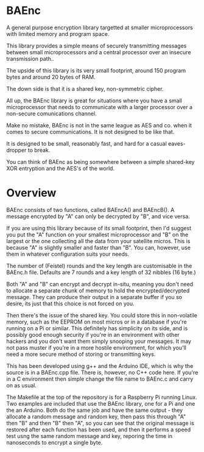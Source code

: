 # BAEnc
A general purpose encryption library targetted at smaller microprocessors with limited memory and program space.

This library provides a simple means of securely transmitting messages between small microprocessors
and a central processor over an insecure transmission path..

The upside of this library is its very small footprint, around 150 program bytes and around 20 bytes of RAM.

The down side is that it is a shared key, non-symmetric cipher.

All up, the BAEnc library is great for situations where you have a small microprocessor that needs to communicate
with a larger processor over a non-secure comunications channel.

Make no mistake, BAEnc is not in the same league as AES and co. when it comes to secure communications. It is not designed to be like that.

It is designed to be small, reasonably fast, and hard for a casual eaves-dropper to break.

You can think of BAEnc as being somewhere between a simple shared-key XOR entryption and the AES's of the world.


# Overview

BAEnc consists of two functions, called BAEncA() and BAEncB(). A message encrypted by "A" can only be decrypted by "B", and vice versa.

If you are using this library because of its small footprint, then I'd suggest you put the "A" function on your smallest microprocessor
and "B" on the largest or the one collecting all the data from your satellite micros. This is because "A" is slightly smaller and faster than "B".
You can, however, use them in whatever configuration suits your needs.

The number of (Feistel) rounds and the key length are customisable in the BAEnc.h file. Defaults are 7 rounds and a key length of 32 nibbles (16 byte.)

Both "A" and "B" can encrypt and decrypt in-situ, meaning you don't need to allocate a separate chunk of memory to hold the encrypted/decrypted message.
They can produce their output in a separate buffer if you so desire, its just that this choice is not forced on you.

Then there's the issue of the shared key. You could store this in non-volatile memory, such as the EEPROM on most micros or in a database
if you're running on a Pi or similar. This definitely has simplicity on its side, and is possibly good enough security if you're in an
environment with other hackers and you don't want them simply snooping your messages. It may not pass muster if you're in a more hostile environment,
for which you'll need a more secure method of storing or transmitting keys.

This has been developed using g++ and the Arduino IDE, which is why the source is in a BAEnc.cpp file. There is, however,
no C++ code here. If you're in a C environment then simple change the file name to BAEnc.c and carry on as usual.

The Makefile at the top of the repository is for a Raspberry Pi running Linux.
Two examples are included that use the BAEnc library, one for a Pi and one the an Arduino. Both do the same job and have the same output -
they allocate a random message and random key, then pass this through "A" then "B" and then "B" then "A", so you can see that the original
message is restored after each function has been used, and then it performs a speed test usng the same random message and key, reporing the
time in nanoseconds to encrypt a single byte.

